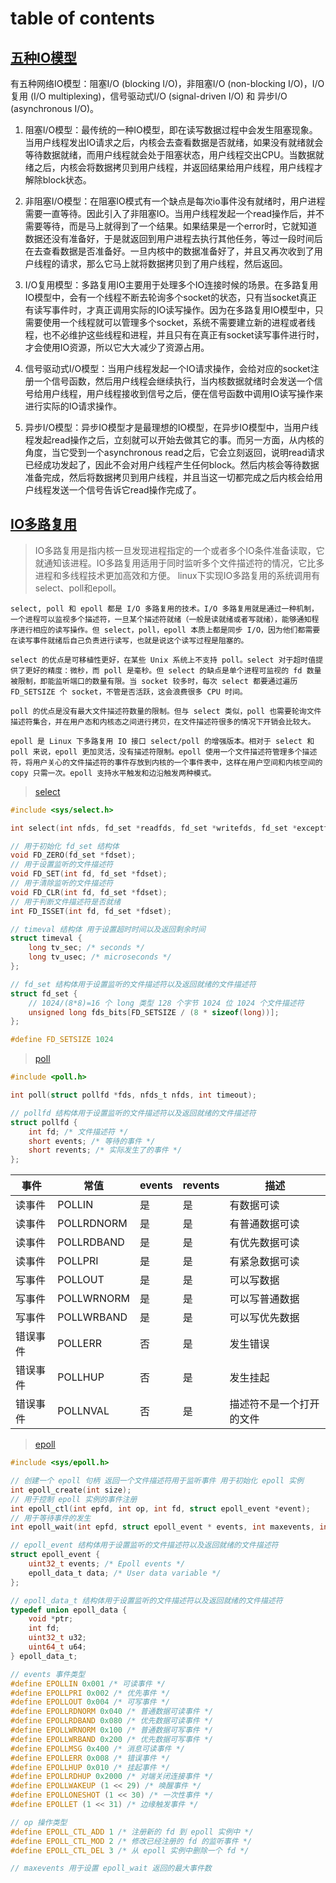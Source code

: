# table of contents

## [五种IO模型](#table-of-contents)

有五种网络IO模型：阻塞I/O (blocking I/O)，非阻塞I/O (non-blocking I/O)，I/O复用 (I/O multiplexing)，信号驱动式I/O (signal-driven I/O) 和 异步I/O (asynchronous I/O)。

1. 阻塞I/O模型：最传统的一种IO模型，即在读写数据过程中会发生阻塞现象。当用户线程发出IO请求之后，内核会去查看数据是否就绪，如果没有就绪就会等待数据就绪，而用户线程就会处于阻塞状态，用户线程交出CPU。当数据就绪之后，内核会将数据拷贝到用户线程，并返回结果给用户线程，用户线程才解除block状态。

2. 非阻塞I/O模型：在阻塞IO模式有一个缺点是每次io事件没有就绪时，用户进程需要一直等待。因此引入了非阻塞IO。当用户线程发起一个read操作后，并不需要等待，而是马上就得到了一个结果。如果结果是一个error时，它就知道数据还没有准备好，于是就返回到用户进程去执行其他任务，等过一段时间后在去查看数据是否准备好。一旦内核中的数据准备好了，并且又再次收到了用户线程的请求，那么它马上就将数据拷贝到了用户线程，然后返回。

3. I/O复用模型：多路复用IO主要用于处理多个IO连接时候的场景。在多路复用IO模型中，会有一个线程不断去轮询多个socket的状态，只有当socket真正有读写事件时，才真正调用实际的IO读写操作。因为在多路复用IO模型中，只需要使用一个线程就可以管理多个socket，系统不需要建立新的进程或者线程，也不必维护这些线程和进程，并且只有在真正有socket读写事件进行时，才会使用IO资源，所以它大大减少了资源占用。

4. 信号驱动式I/O模型：当用户线程发起一个IO请求操作，会给对应的socket注册一个信号函数，然后用户线程会继续执行，当内核数据就绪时会发送一个信号给用户线程，用户线程接收到信号之后，便在信号函数中调用IO读写操作来进行实际的IO请求操作。

5. 异步I/O模型：异步IO模型才是最理想的IO模型，在异步IO模型中，当用户线程发起read操作之后，立刻就可以开始去做其它的事。而另一方面，从内核的角度，当它受到一个asynchronous read之后，它会立刻返回，说明read请求已经成功发起了，因此不会对用户线程产生任何block。然后内核会等待数据准备完成，然后将数据拷贝到用户线程，并且当这一切都完成之后内核会给用户线程发送一个信号告诉它read操作完成了。

## [IO多路复用](#table-of-contents)

> IO多路复用是指内核一旦发现进程指定的一个或者多个IO条件准备读取，它就通知该进程。IO多路复用适用于同时监听多个文件描述符的情况，它比多进程和多线程技术更加高效和方便。
> linux下实现IO多路复用的系统调用有select、poll和epoll。

```text
select, poll 和 epoll 都是 I/O 多路复用的技术。I/O 多路复用就是通过一种机制，一个进程可以监视多个描述符，一旦某个描述符就绪（一般是读就绪或者写就绪），能够通知程序进行相应的读写操作。但 select，poll，epoll 本质上都是同步 I/O，因为他们都需要在读写事件就绪后自己负责进行读写，也就是说这个读写过程是阻塞的。

select 的优点是可移植性更好，在某些 Unix 系统上不支持 poll。select 对于超时值提供了更好的精度：微秒，而 poll 是毫秒。但 select 的缺点是单个进程可监视的 fd 数量被限制，即能监听端口的数量有限。当 socket 较多时，每次 select 都要通过遍历 FD_SETSIZE 个 socket，不管是否活跃，这会浪费很多 CPU 时间。

poll 的优点是没有最大文件描述符数量的限制。但与 select 类似，poll 也需要轮询文件描述符集合，并在用户态和内核态之间进行拷贝，在文件描述符很多的情况下开销会比较大。

epoll 是 Linux 下多路复用 IO 接口 select/poll 的增强版本。相对于 select 和 poll 来说，epoll 更加灵活，没有描述符限制。epoll 使用一个文件描述符管理多个描述符，将用户关心的文件描述符的事件存放到内核的一个事件表中，这样在用户空间和内核空间的 copy 只需一次。epoll 支持水平触发和边沿触发两种模式。
```

> [select](/code/04-linux网络编程/35-IO多路复用/select.c)

```c
#include <sys/select.h>

int select(int nfds, fd_set *readfds, fd_set *writefds, fd_set *exceptfds, struct timeval *timeout);

// 用于初始化 fd_set 结构体
void FD_ZERO(fd_set *fdset);
// 用于设置监听的文件描述符
void FD_SET(int fd, fd_set *fdset);
// 用于清除监听的文件描述符
void FD_CLR(int fd, fd_set *fdset);
// 用于判断文件描述符是否就绪
int FD_ISSET(int fd, fd_set *fdset);

// timeval 结构体 用于设置超时时间以及返回剩余时间
struct timeval {
    long tv_sec; /* seconds */
    long tv_usec; /* microseconds */
};

// fd_set 结构体用于设置监听的文件描述符以及返回就绪的文件描述符
struct fd_set {
    // 1024/(8*8)=16 个 long 类型 128 个字节 1024 位 1024 个文件描述符
    unsigned long fds_bits[FD_SETSIZE / (8 * sizeof(long))];
};

#define FD_SETSIZE 1024
```

> [poll](/code/04-linux网络编程/35-IO多路复用/poll.c)

```c
#include <poll.h>

int poll(struct pollfd *fds, nfds_t nfds, int timeout);

// pollfd 结构体用于设置监听的文件描述符以及返回就绪的文件描述符
struct pollfd {
    int fd; /* 文件描述符 */
    short events; /* 等待的事件 */
    short revents; /* 实际发生了的事件 */
};
```

| 事件 | 常值 | events | revents | 描述 |
| --- | --- | --- | --- | --- |
| 读事件 | POLLIN | 是 | 是 | 有数据可读 |
| 读事件 | POLLRDNORM | 是 | 是 | 有普通数据可读 |
| 读事件 | POLLRDBAND | 是 | 是 | 有优先数据可读 |
| 读事件 | POLLPRI | 是 | 是 | 有紧急数据可读 |
| 写事件 | POLLOUT | 是 | 是 | 可以写数据 |
| 写事件 | POLLWRNORM | 是 | 是 | 可以写普通数据 |
| 写事件 | POLLWRBAND | 是 | 是 | 可以写优先数据 |
| 错误事件 | POLLERR | 否 | 是 | 发生错误 |
| 错误事件 | POLLHUP | 否 | 是 | 发生挂起 |
| 错误事件 | POLLNVAL | 否 | 是 | 描述符不是一个打开的文件 |

> [epoll](/code/04-linux网络编程/35-IO多路复用/epoll.c)

```c
#include <sys/epoll.h>

// 创建一个 epoll 句柄 返回一个文件描述符用于监听事件 用于初始化 epoll 实例
int epoll_create(int size);
// 用于控制 epoll 实例的事件注册
int epoll_ctl(int epfd, int op, int fd, struct epoll_event *event);
// 用于等待事件的发生
int epoll_wait(int epfd, struct epoll_event * events, int maxevents, int timeout);

// epoll_event 结构体用于设置监听的文件描述符以及返回就绪的文件描述符
struct epoll_event {
    uint32_t events; /* Epoll events */
    epoll_data_t data; /* User data variable */
};

// epoll_data_t 结构体用于设置监听的文件描述符以及返回就绪的文件描述符
typedef union epoll_data {
    void *ptr;
    int fd;
    uint32_t u32;
    uint64_t u64;
} epoll_data_t;

// events 事件类型
#define EPOLLIN 0x001 /* 可读事件 */
#define EPOLLPRI 0x002 /* 优先事件 */
#define EPOLLOUT 0x004 /* 可写事件 */
#define EPOLLRDNORM 0x040 /* 普通数据可读事件 */
#define EPOLLRDBAND 0x080 /* 优先数据可读事件 */
#define EPOLLWRNORM 0x100 /* 普通数据可写事件 */
#define EPOLLWRBAND 0x200 /* 优先数据可写事件 */
#define EPOLLMSG 0x400 /* 消息可读事件 */
#define EPOLLERR 0x008 /* 错误事件 */
#define EPOLLHUP 0x010 /* 挂起事件 */
#define EPOLLRDHUP 0x2000 /* 对端关闭连接事件 */
#define EPOLLWAKEUP (1 << 29) /* 唤醒事件 */
#define EPOLLONESHOT (1 << 30) /* 一次性事件 */
#define EPOLLET (1 << 31) /* 边缘触发事件 */

// op 操作类型
#define EPOLL_CTL_ADD 1 /* 注册新的 fd 到 epoll 实例中 */
#define EPOLL_CTL_MOD 2 /* 修改已经注册的 fd 的监听事件 */
#define EPOLL_CTL_DEL 3 /* 从 epoll 实例中删除一个 fd */

// maxevents 用于设置 epoll_wait 返回的最大事件数
```
